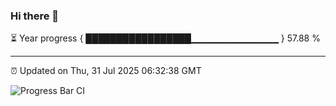 ### Hi there 👋

⏳ Year progress { █████████████████▁▁▁▁▁▁▁▁▁▁▁▁▁ } 57.88 %

---

⏰ Updated on Thu, 31 Jul 2025 06:32:38 GMT

![Progress Bar CI](https://github.com/liununu/liununu/workflows/Progress%20Bar%20CI/badge.svg)
